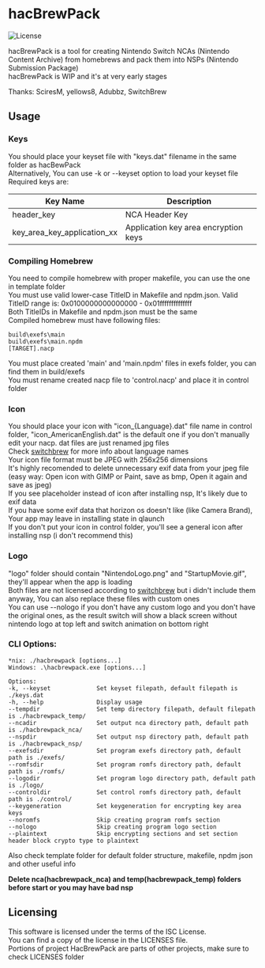 # hacBrewPack

![License](https://img.shields.io/badge/license-ISC-blue.svg)

hacBrewPack is a tool for creating Nintendo Switch NCAs (Nintendo Content Archive) from homebrews and pack them into NSPs (Nintendo Submission Package)  
hacBrewPack is WIP and it's at very early stages  
  
Thanks: SciresM, yellows8, Adubbz, SwitchBrew

## Usage

### Keys
You should place your keyset file with "keys.dat" filename in the same folder as hacBewPack  
Alternatively, You can use -k or --keyset option to load your keyset file  
Required keys are:  

Key Name | Description
-------- | -----------
header_key | NCA Header Key
key_area_key_application_xx | Application key area encryption keys

### Compiling Homebrew
You need to compile homebrew with proper makefile, you can use the one in template folder  
You must use valid lower-case TitleID in Makefile and npdm.json. Valid TitleID range is: 0x0100000000000000 - 0x01ffffffffffffff  
Both TitleIDs in Makefile and npdm.json must be the same  
Compiled homebrew must have following files:  
```
build\exefs\main  
build\exefs\main.npdm  
[TARGET].nacp  
```
You must place created 'main' and 'main.npdm' files in exefs folder, you can find them in build/exefs  
You must rename created nacp file to 'control.nacp' and place it in control folder  

### Icon
You should place your icon with "icon_{Language}.dat" file name in control folder, "icon_AmericanEnglish.dat" is the default one if you don't manually edit your nacp. dat files are just renamed jpg files  
Check [switchbrew](http://switchbrew.org/index.php/Settings_services#LanguageCode) for more info about language names  
Your icon file format must be JPEG with 256x256 dimensions  
It's highly recomended to delete unnecessary exif data from your jpeg file (easy way: Open icon with GIMP or Paint, save as bmp, Open it again and save as jpeg)  
If you see placeholder instead of icon after installing nsp, It's likely due to exif data  
If you have some exif data that horizon os doesn't like (like Camera Brand), Your app may leave in installing state in qlaunch  
If you don't put your icon in control folder, you'll see a general icon after installing nsp (i don't recommend this)  
### Logo
"logo" folder should contain "NintendoLogo.png" and "StartupMovie.gif", they'll appear when the app is loading  
Both files are not licensed according to [switchbrew](http://switchbrew.org/index.php/NCA_Content_FS) but i didn't include them anyway, You can also replace these files with custom ones  
You can use --nologo if you don't have any custom logo and you don't have the original ones, as the result switch will show a black screen without nintendo logo at top left and switch animation on bottom right  
### CLI Options:  
```
*nix: ./hacbrewpack [options...]  
Windows: .\hacbrewpack.exe [options...]  
  
Options:  
-k, --keyset             Set keyset filepath, default filepath is ./keys.dat  
-h, --help               Display usage  
--tempdir                Set temp directory filepath, default filepath is ./hacbrewpack_temp/  
--ncadir                 Set output nca directory path, default path is ./hacbrewpack_nca/  
--nspdir                 Set output nsp directory path, default path is ./hacbrewpack_nsp/  
--exefsdir               Set program exefs directory path, default path is ./exefs/  
--romfsdir               Set program romfs directory path, default path is ./romfs/  
--logodir                Set program logo directory path, default path is ./logo/  
--controldir             Set control romfs directory path, default path is ./control/  
--keygeneration          Set keygeneration for encrypting key area keys  
--noromfs                Skip creating program romfs section  
--nologo                 Skip creating program logo section  
--plaintext              Skip encrypting sections and set section header block crypto type to plaintext  
```
Also check template folder for default folder structure, makefile, npdm json and other useful info  
  
**Delete nca(hacbrewpack_nca) and temp(hacbrewpack_temp) folders before start or you may have bad nsp**

## Licensing

This software is licensed under the terms of the ISC License.  
You can find a copy of the license in the LICENSES file.  
Portions of project HacBrewPack are parts of other projects, make sure to check LICENSES folder